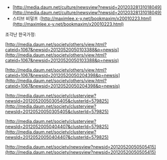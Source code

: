 - [http://media.daum.net/culture/newsview?newsid=20120328131018049](http://media.daum.net/culture/newsview?newsid=20120328131018049)
- 스티브 비덜프 :[http://maximlee.x-y.net/bookmaxim/x20010223.html](http://maximlee.x-y.net/bookmaxim/x20010223.html)


조각난 한국가정:

[http://media.daum.net/society/others/view.html?cateid=1067&newsid=20120520050103388&p=newsis](http://media.daum.net/society/others/view.html?cateid=1067&newsid=20120520050103388&p=newsis)

  

[http://media.daum.net/society/others/view.html?cateid=1067&newsid=20120520050204398&p=newsis](http://media.daum.net/society/others/view.html?cateid=1067&newsid=20120520050204398&p=newsis)

  

[http://media.daum.net/society/clusterview?newsId=20120520050305405&clusterId=579825](http://media.daum.net/society/clusterview?newsId=20120520050305405&clusterId=579825)

  

[http://media.daum.net/society/clusterview?newsId=20120520050404407&clusterId=579825](http://media.daum.net/society/clusterview?newsId=20120520050404407&clusterId=579825)

  

[http://media.daum.net/society/newsview?newsid=20120520050505415](http://media.daum.net/society/newsview?newsid=20120520050505415)
